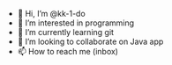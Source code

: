 - 👋 Hi, I’m @kk-1-do
- 👀 I’m interested in programming
- 🌱 I’m currently learning git
- 💞️ I’m looking to collaborate on Java app
- 📫 How to reach me (inbox)

<!---
kk-1-do/kk-1-do is a ✨ special ✨ repository because its `README.md` (this file) appears on your GitHub profile.
You can click the Preview link to take a look at your changes.
--->

